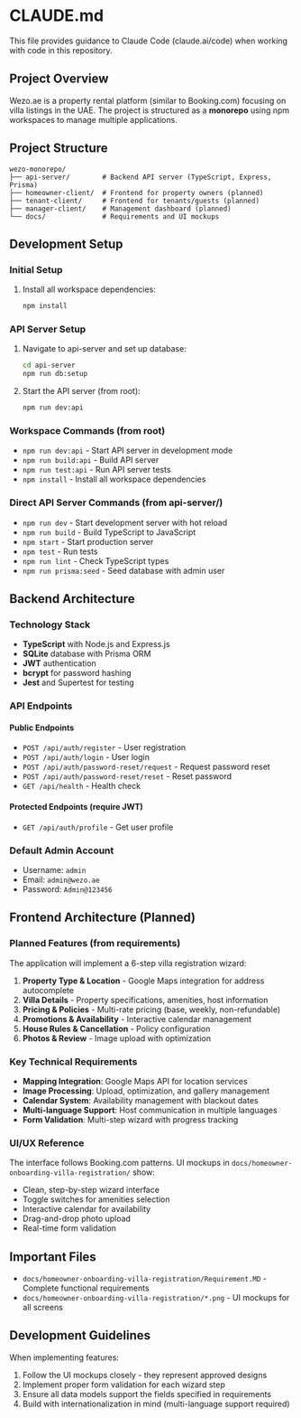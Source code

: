 # CLAUDE.md

This file provides guidance to Claude Code (claude.ai/code) when working with code in this repository.

## Project Overview

Wezo.ae is a property rental platform (similar to Booking.com) focusing on villa listings in the UAE. The project is structured as a **monorepo** using npm workspaces to manage multiple applications.

## Project Structure

```
wezo-monorepo/
├── api-server/        # Backend API server (TypeScript, Express, Prisma)
├── homeowner-client/  # Frontend for property owners (planned)
├── tenant-client/     # Frontend for tenants/guests (planned)
├── manager-client/    # Management dashboard (planned)
└── docs/              # Requirements and UI mockups
```

## Development Setup

### Initial Setup

1. Install all workspace dependencies:
   ```bash
   npm install
   ```

### API Server Setup

1. Navigate to api-server and set up database:
   ```bash
   cd api-server
   npm run db:setup
   ```

2. Start the API server (from root):
   ```bash
   npm run dev:api
   ```

### Workspace Commands (from root)

- `npm run dev:api` - Start API server in development mode
- `npm run build:api` - Build API server
- `npm run test:api` - Run API server tests
- `npm install` - Install all workspace dependencies

### Direct API Server Commands (from api-server/)

- `npm run dev` - Start development server with hot reload
- `npm run build` - Build TypeScript to JavaScript  
- `npm start` - Start production server
- `npm test` - Run tests
- `npm run lint` - Check TypeScript types
- `npm run prisma:seed` - Seed database with admin user

## Backend Architecture

### Technology Stack
- **TypeScript** with Node.js and Express.js
- **SQLite** database with Prisma ORM
- **JWT** authentication
- **bcrypt** for password hashing
- **Jest** and Supertest for testing

### API Endpoints

#### Public Endpoints
- `POST /api/auth/register` - User registration
- `POST /api/auth/login` - User login  
- `POST /api/auth/password-reset/request` - Request password reset
- `POST /api/auth/password-reset/reset` - Reset password
- `GET /api/health` - Health check

#### Protected Endpoints (require JWT)
- `GET /api/auth/profile` - Get user profile

### Default Admin Account
- Username: `admin`
- Email: `admin@wezo.ae`
- Password: `Admin@123456`

## Frontend Architecture (Planned)

### Planned Features (from requirements)

The application will implement a 6-step villa registration wizard:
1. **Property Type & Location** - Google Maps integration for address autocomplete
2. **Villa Details** - Property specifications, amenities, host information
3. **Pricing & Policies** - Multi-rate pricing (base, weekly, non-refundable)
4. **Promotions & Availability** - Interactive calendar management
5. **House Rules & Cancellation** - Policy configuration
6. **Photos & Review** - Image upload with optimization

### Key Technical Requirements

- **Mapping Integration**: Google Maps API for location services
- **Image Processing**: Upload, optimization, and gallery management
- **Calendar System**: Availability management with blackout dates
- **Multi-language Support**: Host communication in multiple languages
- **Form Validation**: Multi-step wizard with progress tracking

### UI/UX Reference

The interface follows Booking.com patterns. UI mockups in `docs/homeowner-onboarding-villa-registration/` show:
- Clean, step-by-step wizard interface
- Toggle switches for amenities selection
- Interactive calendar for availability
- Drag-and-drop photo upload
- Real-time form validation

## Important Files

- `docs/homeowner-onboarding-villa-registration/Requirement.MD` - Complete functional requirements
- `docs/homeowner-onboarding-villa-registration/*.png` - UI mockups for all screens

## Development Guidelines

When implementing features:
1. Follow the UI mockups closely - they represent approved designs
2. Implement proper form validation for each wizard step
3. Ensure all data models support the fields specified in requirements
4. Build with internationalization in mind (multi-language support required)